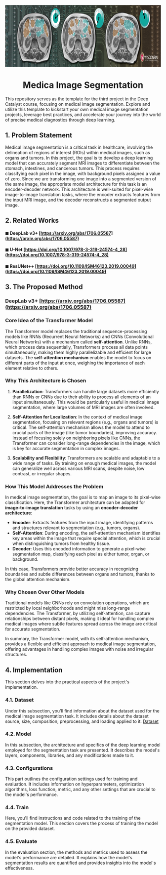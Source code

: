 <div align="center">
  <a href="https://www.kaggle.com/competitions/uw-madison-gi-tract-image-segmentation">
    <img src="cover.png" alt="Logo" width="" height="200">
  </a>

<h1 align="center">Medica Image Segmentation</h1>
</div>

This repository serves as the template for the third project in the Deep Catalyst course, focusing on medical image segmentation. Explore and utilize this template to kickstart your own medical image segmentation projects, leverage best practices, and accelerate your journey into the world of precise medical diagnostics through deep learning.

## 1. Problem Statement

Medical image segmentation is a critical task in healthcare, involving the delineation of regions of interest (ROIs) within medical images, such as organs and tumors. In this project, the goal is to develop a deep learning model that can accurately segment MRI images to differentiate between the stomach, intestines, and cancerous tumors. This process requires classifying each pixel in the image, with background pixels assigned a value of zero. Since we are transforming one image into a segmented version of the same image, the appropriate model architecture for this task is an encoder-decoder network. This architecture is well-suited for pixel-wise image-to-image translation tasks, where the encoder extracts features from the input MRI image, and the decoder reconstructs a segmented output image.

## 2. Related Works
#### ◼ DeepLab v3+ [https://arxiv.org/abs/1706.05587](https://arxiv.org/abs/1706.05587)
#### ◼ U-Net [https://doi.org/10.1007/978-3-319-24574-4_28](https://doi.org/10.1007/978-3-319-24574-4_28)
#### ◼ ResUNet++ [https://doi.org/10.1109/ISM46123.2019.00049](https://doi.org/10.1109/ISM46123.2019.00049)

## 3. The Proposed Method
### **DeepLab v3+ [https://arxiv.org/abs/1706.05587](https://arxiv.org/abs/1706.05587)**
### **Core Idea of the Transformer Model**
The Transformer model replaces the traditional sequence-processing models like RNNs (Recurrent Neural Networks) and CNNs (Convolutional Neural Networks) with a mechanism called **self-attention**. Unlike RNNs, which process data sequentially, Transformers process all data points simultaneously, making them highly parallelizable and efficient for large datasets. The **self-attention mechanism** enables the model to focus on different parts of the input at once, weighing the importance of each element relative to others.

### **Why This Architecture is Chosen**
1. **Parallelization**: Transformers can handle large datasets more efficiently than RNNs or CNNs due to their ability to process all elements of an input simultaneously. This would be particularly useful in medical image segmentation, where large volumes of MRI images are often involved.
  
2. **Self-Attention for Localization**: In the context of medical image segmentation, focusing on relevant regions (e.g., organs and tumors) is critical. The self-attention mechanism allows the model to attend to crucial parts of the image (like tumor boundaries), improving accuracy. Instead of focusing solely on neighboring pixels like CNNs, the Transformer can consider long-range dependencies in the image, which is key for accurate segmentation in complex images.

3. **Scalability and Flexibility**: Transformers are scalable and adaptable to a wide range of tasks. By training on enough medical images, the model can generalize well across various MRI scans, despite noise, low contrast, or irregular shapes.

### **How This Model Addresses the Problem**
In medical image segmentation, the goal is to map an image to its pixel-wise classification. Here, the Transformer architecture can be adapted for **image-to-image translation** tasks by using an **encoder-decoder architecture**:
- **Encoder**: Extracts features from the input image, identifying patterns and structures relevant to segmentation (e.g., tumors, organs).
- **Self-Attention**: During encoding, the self-attention mechanism identifies key areas within the image that require special attention, which is crucial when distinguishing tumors from healthy tissue.
- **Decoder**: Uses this encoded information to generate a pixel-wise segmentation map, classifying each pixel as either tumor, organ, or background.

In this case, Transformers provide better accuracy in recognizing boundaries and subtle differences between organs and tumors, thanks to the global attention mechanism.

### **Why Chosen Over Other Models**
Traditional models like CNNs rely on convolution operations, which are restricted by local neighborhoods and might miss long-range dependencies. The Transformer, by utilizing self-attention, can capture relationships between distant pixels, making it ideal for handling complex medical images where subtle features spread across the image are critical for accurate segmentation.

In summary, the Transformer model, with its self-attention mechanism, provides a flexible and efficient approach to medical image segmentation, offering advantages in handling complex images with noise and irregular structures.
## 4. Implementation
This section delves into the practical aspects of the project's implementation.

### 4.1. Dataset
Under this subsection, you'll find information about the dataset used for the medical image segmentation task. It includes details about the dataset source, size, composition, preprocessing, and loading applied to it.
[Dataset](https://www.kaggle.com/competitions/uw-madison-gi-tract-image-segmentation/data)

### 4.2. Model
In this subsection, the architecture and specifics of the deep learning model employed for the segmentation task are presented. It describes the model's layers, components, libraries, and any modifications made to it.

### 4.3. Configurations
This part outlines the configuration settings used for training and evaluation. It includes information on hyperparameters, optimization algorithms, loss function, metric, and any other settings that are crucial to the model's performance.

### 4.4. Train
Here, you'll find instructions and code related to the training of the segmentation model. This section covers the process of training the model on the provided dataset.

### 4.5. Evaluate
In the evaluation section, the methods and metrics used to assess the model's performance are detailed. It explains how the model's segmentation results are quantified and provides insights into the model's effectiveness.

